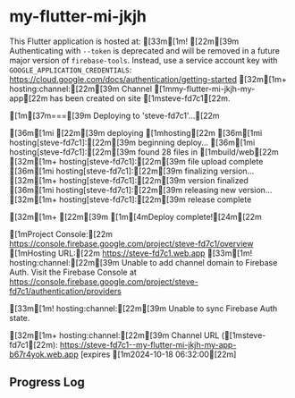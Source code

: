 # my-flutter-mi-jkjh

This Flutter application is hosted at: [33m[1m! [22m[39m Authenticating with `--token` is deprecated and will be removed in a future major version of `firebase-tools`. Instead, use a service account key with `GOOGLE_APPLICATION_CREDENTIALS`: https://cloud.google.com/docs/authentication/getting-started
[32m[1m+  hosting:channel:[22m[39m Channel [1mmy-flutter-mi-jkjh-my-app[22m has been created on site [1msteve-fd7c1[22m.

[1m[37m===[39m Deploying to 'steve-fd7c1'...[22m

[36m[1mi [22m[39m deploying [1mhosting[22m
[36m[1mi  hosting[steve-fd7c1]:[22m[39m beginning deploy...
[36m[1mi  hosting[steve-fd7c1]:[22m[39m found 28 files in [1mbuild/web[22m
[32m[1m+  hosting[steve-fd7c1]:[22m[39m file upload complete
[36m[1mi  hosting[steve-fd7c1]:[22m[39m finalizing version...
[32m[1m+  hosting[steve-fd7c1]:[22m[39m version finalized
[36m[1mi  hosting[steve-fd7c1]:[22m[39m releasing new version...
[32m[1m+  hosting[steve-fd7c1]:[22m[39m release complete

[32m[1m+ [22m[39m [1m[4mDeploy complete![24m[22m

[1mProject Console:[22m https://console.firebase.google.com/project/steve-fd7c1/overview
[1mHosting URL:[22m https://steve-fd7c1.web.app
[33m[1m!  hosting:channel:[22m[39m Unable to add channel domain to Firebase Auth. Visit the Firebase Console at https://console.firebase.google.com/project/steve-fd7c1/authentication/providers


[33m[1m!  hosting:channel:[22m[39m Unable to sync Firebase Auth state.

[32m[1m+  hosting:channel:[22m[39m Channel URL ([1msteve-fd7c1[22m): https://steve-fd7c1--my-flutter-mi-jkjh-my-app-b67r4yok.web.app [expires [1m2024-10-18 06:32:00[22m]


## Progress Log
